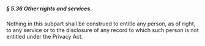 ##### § 5.36 Other rights and services. #####

Nothing in this subpart shall be construed to entitle any person, as of right, to any service or to the disclosure of any record to which such person is not entitled under the Privacy Act.